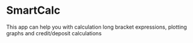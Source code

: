 # SmartCalc
This app can help you with calculation long bracket expressions, plotting graphs and credit/deposit calculations
